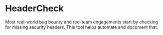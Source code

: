 # HeaderCheck
Most real-world bug bounty and red-team engagements start by checking for missing security headers. This tool helps automate and document that. 
